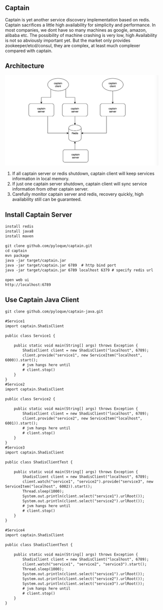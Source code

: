 Captain
-------------
Captain is yet another service discovery implementation based on redis.
Captain sacrifices a little high availability for simplicity and performance.
In most companies, we dont have so many machines as google, amazon, alibaba etc.
The possibility of machine crashing is very low, high Availability is not so abviously important yet.
But the market only provides zookeeper/etcd/consul, they are complex, at least much complexer compared with captain.

Architecture
-------------
![Captain Architecture](screenshot/arch.png)

1. If all captain server or redis shutdown, captain client will keep services information in local memory.
2. If just one captain server shutdown, captain client will sync service information from other captain server.
3. Carefully monitor captain server and redis, recovery quickly, high availability still can be guaranteed.

Install Captain Server
---------------------
```
install redis
install java8
install maven

git clone github.com/pyloque/captain.git
cd captain
mvn package
java -jar target/captain.jar
java -jar target/captain.jar 6789  # http bind port
java -jar target/captain.jar 6789 localhost 6379 # specify redis url

open web ui
http://localhost:6789
```

Use Captain Java Client
-----------------------
```
git clone github.com/pyloque/captain-java.git

#Service1
import captain.ShadisClient

public class Service1 {

    public static void main(String[] args) throws Exception {
        ShadisClient client = new ShadisClient("localhost", 6789);
        client.provide("service1", new ServiceItem("localhost", 6000)).start();
        # jvm hangs here until
        # client.stop()
    }
}
#Service2
import captain.ShadisClient

public class Service2 {

    public static void main(String[] args) throws Exception {
        ShadisClient client = new ShadisClient("localhost", 6789);
        client.provide("service2", new ServiceItem("localhost", 6001)).start();
        # jvm hangs here until
        # client.stop()
    }
}
#Service3
import captain.ShadisClient

public class ShadisClientTest {

    public static void main(String[] args) throws Exception {
        ShadisClient client = new ShadisClient("localhost", 6789);
        client.watch("service1", "service2").provide("service3", new ServiceItem("localhost", 6002)).start();
        Thread.sleep(1000);
        System.out.println(client.select("service1").urlRoot());
        System.out.println(client.select("service2").urlRoot());
        # jvm hangs here until
        # client.stop()
    }
}

#Service4
import captain.ShadisClient

public class ShadisClientTest {

    public static void main(String[] args) throws Exception {
        ShadisClient client = new ShadisClient("localhost", 6789);
        client.watch("service1", "service2", "service3").start();
        Thread.sleep(1000);
        System.out.println(client.select("service1").urlRoot());
        System.out.println(client.select("service2").urlRoot());
        System.out.println(client.select("service3").urlRoot());
        # jvm hangs here until
        # client.stop()
    }
}
```
